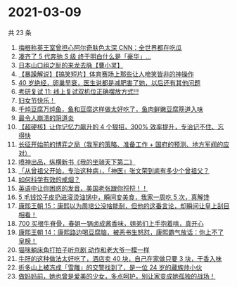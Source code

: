 # 2021-03-09

共 23 条

<!-- BEGIN ZHIHUVIDEO -->
<!-- 最后更新时间 Tue Mar 09 2021 11:08:53 GMT+0800 (China Standard Time) -->
1. [梅根称英王室曾担心阿尔奇肤色太深  CNN：全世界都在吃瓜](https://www.zhihu.com/zvideo/1352335812453883904)
1. [凑齐了 5 代奔驰 S 级 终于明白什么是「豪华」…](https://www.zhihu.com/zvideo/1352369867841028096)
1. [日本山口组之耻的来龙去脉【曹小灵】](https://www.zhihu.com/zvideo/1352368607880445952)
1. [【暴躁解说】【搞笑短片】体育赛场上那些让人啼笑皆非的神操作](https://www.zhihu.com/zvideo/1351955666387542016)
1. [40 岁绝经，卵巢早衰，医生说都是减肥害了她，以后还有其他问题](https://www.zhihu.com/zvideo/1352008714686287872)
1. [考研复试 11: 线上复试双机位正确摆放方式!!!](https://www.zhihu.com/zvideo/1352334292324818944)
1. [妇女节快乐！](https://www.zhihu.com/zvideo/1352306200596422656)
1. [千炖豆腐万炖鱼，鱼和豆腐这样做太好吃了，鱼肉鲜嫩豆腐筋道入味](https://www.zhihu.com/zvideo/1352555118852767744)
1. [最令人崩溃的阴道炎](https://www.zhihu.com/zvideo/1352265859889537024)
1. [【超硬核】让你记忆力飙升的 4 个狠招，300% 效率提升，专治记不住、忘得快](https://www.zhihu.com/zvideo/1352257229807050752)
1. [长征开始前的博弈之局（我军的策略、准备工作 + 国府的预测、地方军阀的应对）](https://www.zhihu.com/zvideo/1352279720633978880)
1. [喷神出品，纵横新书《我的坐骑天下第二》](https://www.zhihu.com/zvideo/1352425084343279616)
1. [「从曾祖父开始，专治这种病」，「神医」张文荣到底有多少个曾祖父？](https://www.zhihu.com/zvideo/1352533814489686017)
1. [如何科学有效的戒烟？](https://www.zhihu.com/zvideo/1352280690461966336)
1. [英语中让你困惑的发音，美国老张跟你捋捋！！](https://www.zhihu.com/zvideo/1352399858612002816)
1. [5 毛钱饺子皮扔进滚烫油锅中，瞬间变美食，我家一周吃 5 次，真解馋](https://www.zhihu.com/zvideo/1352191223944314881)
1. [康熙王朝 15：康熙以为周培公没啥能耐，但他的这番言论，却瞬间让皇上刮目相看！](https://www.zhihu.com/zvideo/1352342673047564288)
1. [700 买根牛脊骨，春姐一锅卤成酱香味，姐弟们上手抱着啃，真开心](https://www.zhihu.com/zvideo/1352213174540746752)
1. [康熙王朝 14：康熙路边喝豆腐脑，被恶书生怒怼，康熙霸气放话：你上不了皇榜！](https://www.zhihu.com/zvideo/1352194287807995904)
1. [猫咪躺床角打拍子听京剧 动作和老大爷一模一样](https://www.zhihu.com/zvideo/1351986392386514944)
1. [牛肝的这种做法太好吃了，酒店卖 40 块，自己在家做只要 3 块，干香入味](https://www.zhihu.com/zvideo/1351552497035743232)
1. [折多山上被冻成「雪雕」的交警找到了，是一位 24 岁的藏族帅小伙](https://www.zhihu.com/zvideo/1352362505797369856)
1. [做妈妈前，她也曾是爱美的少女，多点呵护，别让家变成她孤独的战场！](https://www.zhihu.com/zvideo/1351879184311046144)
<!-- END ZHIHUVIDEO -->
